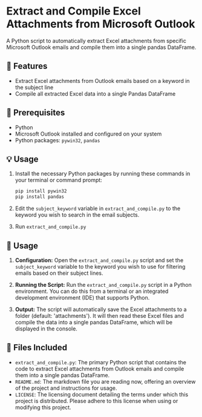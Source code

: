 # Extract and Compile Excel Attachments from Microsoft Outlook

A Python script to automatically extract Excel attachments from specific Microsoft Outlook emails and compile them into a single pandas DataFrame.

## 🚀 Features

- Extract Excel attachments from Outlook emails based on a keyword in the subject line
- Compile all extracted Excel data into a single Pandas DataFrame

## 💼 Prerequisites

- Python
- Microsoft Outlook installed and configured on your system
- Python packages: `pywin32`, `pandas`

## 💡 Usage

1. Install the necessary Python packages by running these commands in your terminal or command prompt:

   ```sh
   pip install pywin32
   pip install pandas
   ```
2. Edit the `subject_keyword` variable in `extract_and_compile.py` to the keyword you wish to search in the email subjects.
3. Run `extract_and_compile.py`

## 💼 Usage

1. **Configuration:** Open the `extract_and_compile.py` script and set the `subject_keyword` variable to the keyword you wish to use for filtering emails based on their subject lines.
   
2. **Running the Script:** Run the `extract_and_compile.py` script in a Python environment. You can do this from a terminal or an integrated development environment (IDE) that supports Python.
   
3. **Output:** The script will automatically save the Excel attachments to a folder (default: 'attachments'). It will then read these Excel files and compile the data into a single pandas DataFrame, which will be displayed in the console.

## 📁 Files Included

- `extract_and_compile.py`: The primary Python script that contains the code to extract Excel attachments from Outlook emails and compile them into a single pandas DataFrame.
- `README.md`: The markdown file you are reading now, offering an overview of the project and instructions for usage.
- `LICENSE`: The licensing document detailing the terms under which this project is distributed. Please adhere to this license when using or modifying this project.
